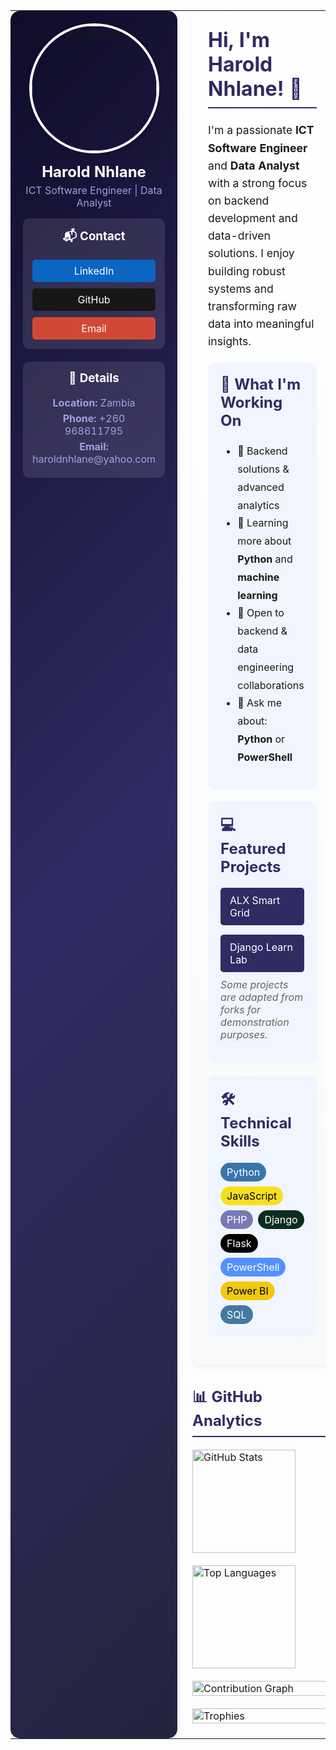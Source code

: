 <table>
<tr>
<td width="260" valign="top" align="center" style="background: linear-gradient(135deg, #0f0c29 0%, #302b63 50%, #24243e 100%); padding: 20px; border-radius: 15px; box-shadow: 0 4px 8px rgba(0,0,0,0.1);">

<img src="https://avatars.githubusercontent.com/u/206536845?v=4" alt="Harold Nhlane" width="200" style="border-radius:50%; border: 4px solid #fff; box-shadow: 0 4px 8px rgba(0,0,0,0.2);">

<h2 style="color: white; margin: 15px 0 5px 0;">Harold Nhlane</h2>
<p style="color: #a0a0e0; margin: 0 0 15px 0;">ICT Software Engineer | Data Analyst</p>

<div style="background: rgba(255,255,255,0.1); padding: 15px; border-radius: 10px; margin-bottom: 20px;">
<h3 style="color: white; margin-top: 0;">📬 Contact</h3>
<div style="display: flex; flex-direction: column; gap: 10px;">
  <a href="https://www.linkedin.com/in/harold-nhlane/" style="display: block; background: #0A66C2; color: white; padding: 8px 12px; border-radius: 5px; text-decoration: none; transition: all 0.3s ease;">
    LinkedIn
  </a>
  <a href="https://github.com/HaroldNhlane" style="display: block; background: #181717; color: white; padding: 8px 12px; border-radius: 5px; text-decoration: none; transition: all 0.3s ease;">
    GitHub
  </a>
  <a href="mailto:haroldnhlane@yahoo.com" style="display: block; background: #D14836; color: white; padding: 8px 12px; border-radius: 5px; text-decoration: none; transition: all 0.3s ease;">
    Email
  </a>
</div>
</div>

<div style="background: rgba(255,255,255,0.1); padding: 15px; border-radius: 10px;">
<h3 style="color: white; margin-top: 0;">📍 Details</h3>
<p style="color: #a0a0e0; margin: 5px 0;"><strong>Location:</strong> Zambia</p>
<p style="color: #a0a0e0; margin: 5px 0;"><strong>Phone:</strong> +260 968611795</p>
<p style="color: #a0a0e0; margin: 5px 0;"><strong>Email:</strong> haroldnhlane@yahoo.com</p>
</div>

</td>
<td width="20"></td>
<td valign="top">

<div style="background: linear-gradient(135deg, #ffffff 0%, #f8f9fa 100%); padding: 25px; border-radius: 15px; box-shadow: 0 4px 8px rgba(0,0,0,0.05);">

<h1 style="color: #302b63; margin-top: 0; border-bottom: 2px solid #302b63; padding-bottom: 10px;">Hi, I'm Harold Nhlane! 👋</h1>

<p style="font-size: 1.1em; line-height: 1.6;">I'm a passionate <strong>ICT Software Engineer</strong> and <strong>Data Analyst</strong> with a strong focus on backend development and data-driven solutions. I enjoy building robust systems and transforming raw data into meaningful insights.</p>

<div style="background: #f0f5ff; padding: 20px; border-radius: 10px; margin: 20px 0;">
<h2 style="color: #302b63; margin-top: 0;">🚀 What I'm Working On</h2>
<ul style="line-height: 1.8;">
  <li>🔭 Backend solutions & advanced analytics</li>
  <li>🌱 Learning more about <strong>Python</strong> and <strong>machine learning</strong></li>
  <li>👯 Open to backend & data engineering collaborations</li>
  <li>💬 Ask me about: <strong>Python</strong> or <strong>PowerShell</strong></li>
</ul>
</div>

<div style="background: #f0f5ff; padding: 20px; border-radius: 10px; margin: 20px 0;">
<h2 style="color: #302b63; margin-top: 0;">💻 Featured Projects</h2>
<div style="display: flex; flex-wrap: wrap; gap: 15px;">
  <a href="https://github.com/HaroldNhlane/ALX_Smart_grid" style="background: #302b63; color: white; padding: 10px 15px; border-radius: 5px; text-decoration: none; transition: all 0.3s ease;">
    ALX Smart Grid
  </a>
  <a href="https://github.com/HaroldNhlane/Alx_DjangoLearnLab" style="background: #302b63; color: white; padding: 10px 15px; border-radius: 5px; text-decoration: none; transition: all 0.3s ease;">
    Django Learn Lab
  </a>
</div>
<p style="font-style: italic; margin-top: 10px; color: #666;">Some projects are adapted from forks for demonstration purposes.</p>
</div>

<div style="background: #f0f5ff; padding: 20px; border-radius: 10px; margin: 20px 0;">
<h2 style="color: #302b63; margin-top: 0;">🛠️ Technical Skills</h2>
<div style="display: flex; flex-wrap: wrap; gap: 8px;">
  <span style="background: #3776AB; color: white; padding: 5px 10px; border-radius: 20px;">Python</span>
  <span style="background: #F7DF1E; color: black; padding: 5px 10px; border-radius: 20px;">JavaScript</span>
  <span style="background: #777BB4; color: white; padding: 5px 10px; border-radius: 20px;">PHP</span>
  <span style="background: #092E20; color: white; padding: 5px 10px; border-radius: 20px;">Django</span>
  <span style="background: #000000; color: white; padding: 5px 10px; border-radius: 20px;">Flask</span>
  <span style="background: #5391FE; color: white; padding: 5px 10px; border-radius: 20px;">PowerShell</span>
  <span style="background: #F2C811; color: black; padding: 5px 10px; border-radius: 20px;">Power BI</span>
  <span style="background: #4479A1; color: white; padding: 5px 10px; border-radius: 20px;">SQL</span>
</div>
</div>

</div>

<div style="margin-top: 25px;">
<h2 style="color: #302b63; border-bottom: 2px solid #302b63; padding-bottom: 10px;">📊 GitHub Analytics</h2>

<div style="display: flex; flex-wrap: wrap; gap: 20px; justify-content: space-between; margin: 20px 0;">
  <img src="https://github-readme-stats.vercel.app/api?username=HaroldNhlane&show_icons=true&theme=tokyonight&hide_border=true&bg_color=00000000" alt="GitHub Stats" height="165"/>
  <img src="https://github-readme-stats.vercel.app/api/top-langs/?username=HaroldNhlane&layout=compact&theme=tokyonight&hide_border=true&bg_color=00000000" alt="Top Languages" height="165"/>
</div>

<div style="margin: 20px 0;">
  <img src="https://github-readme-activity-graph.vercel.app/graph?username=HaroldNhlane&theme=tokyo-night&hide_border=true&bg_color=00000000" alt="Contribution Graph" width="100%"/>
</div>

<div style="margin: 20px 0;">
  <img src="https://github-profile-trophy.vercel.app/?username=HaroldNhlane&theme=tokyonight&row=1&column=6&margin-w=15&margin-h=15&no-bg=true" alt="Trophies" width="100%"/>
</div>

</div>

</td>
</tr>
</table>
